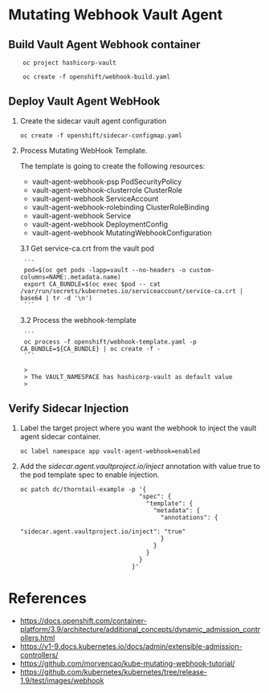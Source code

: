 # Mutating Webhook Vault Agent

## Build Vault Agent Webhook container

```
    oc project hashicorp-vault

    oc create -f openshift/webhook-build.yaml
```

## Deploy Vault Agent WebHook

1. Create the sidecar vault agent configuration

    ```
    oc create -f openshift/sidecar-configmap.yaml
    ```

2. Process Mutating WebHook Template.

    The template is going to create the following resources:

    * vault-agent-webhook-psp PodSecurityPolicy
    * vault-agent-webhook-clusterrole ClusterRole
    * vault-agent-webhook ServiceAccount
    * vault-agent-webhook-rolebinding ClusterRoleBinding
    * vault-agent-webhook Service
    * vault-agent-webhook DeploymentConfig
    * vault-agent-webhook MutatingWebhookConfiguration


    3.1 Get service-ca.crt from the vault pod

        ```
        pod=$(oc get pods -lapp=vault --no-headers -o custom-columns=NAME:.metadata.name)
        export CA_BUNDLE=$(oc exec $pod -- cat /var/run/secrets/kubernetes.io/serviceaccount/service-ca.crt | base64 | tr -d '\n')
        ```

    3.2 Process the webhook-template

        ```
        oc process -f openshift/webhook-template.yaml -p CA_BUNDLE=${CA_BUNDLE} | oc create -f -
        ```

        >
        > The VAULT_NAMESPACE has hashicorp-vault as default value
        >

## Verify Sidecar Injection

1. Label the target project where you want the webhook to inject the vault agent sidecar container.

    ```
    oc label namespace app vault-agent-webhook=enabled
    ```

2. Add the *sidecar.agent.vaultproject.io/inject* annotation with value true to the pod template spec to enable injection.


    ```
    oc patch dc/thorntail-example -p '{
                                     "spec": {
                                       "template": {
                                         "metadata": {
                                           "annotations": {
                                             "sidecar.agent.vaultproject.io/inject": "true"
                                           }
                                         }
                                       }
                                     }
                                   }'
    ```

# References

* https://docs.openshift.com/container-platform/3.9/architecture/additional_concepts/dynamic_admission_controllers.html
* https://v1-9.docs.kubernetes.io/docs/admin/extensible-admission-controllers/
* https://github.com/morvencao/kube-mutating-webhook-tutorial/
* https://github.com/kubernetes/kubernetes/tree/release-1.9/test/images/webhook
